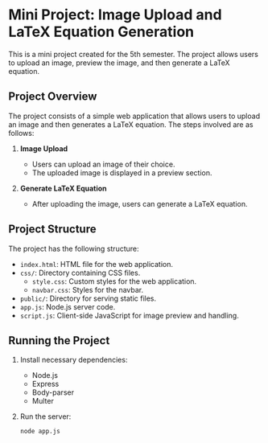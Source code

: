 # Mini Project: Image Upload and LaTeX Equation Generation

This is a mini project created for the 5th semester. The project allows users to upload an image, preview the image, and then generate a LaTeX equation.

## Project Overview

The project consists of a simple web application that allows users to upload an image and then generates a LaTeX equation. The steps involved are as follows:

1. **Image Upload**
   - Users can upload an image of their choice.
   - The uploaded image is displayed in a preview section.

2. **Generate LaTeX Equation**
   - After uploading the image, users can generate a LaTeX equation.

## Project Structure

The project has the following structure:

- `index.html`: HTML file for the web application.
- `css/`: Directory containing CSS files.
  - `style.css`: Custom styles for the web application.
  - `navbar.css`: Styles for the navbar.
- `public/`: Directory for serving static files.
- `app.js`: Node.js server code.
- `script.js`: Client-side JavaScript for image preview and handling.

## Running the Project

1. Install necessary dependencies:
   - Node.js
   - Express
   - Body-parser
   - Multer

2. Run the server:
   ```bash
   node app.js

